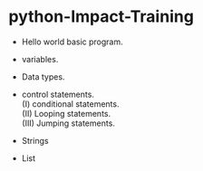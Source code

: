 # python-Impact-Training

 * Hello world basic program.
 * variables.
 * Data types.

* control statements.
<br>(I) conditional statements.
<br>(II) Looping statements.
<br>(III) Jumping statements.

* Strings
* List
